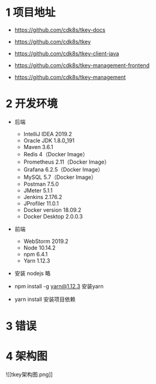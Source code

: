 

# 1 项目地址

- https://github.com/cdk8s/tkey-docs

- https://github.com/cdk8s/tkey

- https://github.com/cdk8s/tkey-client-java

- https://github.com/cdk8s/tkey-management-frontend
- https://github.com/cdk8s/tkey-management


# 2 开发环境

- 后端
    - IntelliJ IDEA 2019.2
    - Oracle JDK 1.8.0_191
    - Maven 3.6.1
    - Redis 4（Docker Image）
    - Prometheus 2.11（Docker Image）
    - Grafana 6.2.5（Docker Image）
    - MySQL 5.7（Docker Image）
    - Postman 7.5.0
    - JMeter 5.1.1
    - Jenkins 2.176.2
    - JProfiler 11.0.1
    - Docker version 18.09.2
    - Docker Desktop 2.0.0.3

- 前端
    - WebStorm 2019.2
    - Node 10.14.2
    - npm 6.4.1
    - Yarn 1.12.3

- 安装 nodejs 略
- npm install -g yarn@1.12.3  安装yarn
- yarn install  安装项目依赖


# 3 错误



# 4 架构图


![[tkey架构图.png]]


